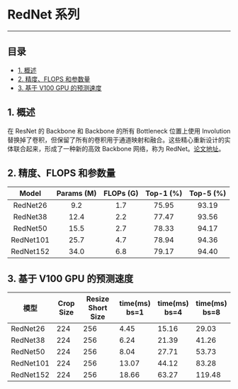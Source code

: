 # RedNet 系列
---
## 目录

* [1. 概述](#1)
* [2. 精度、FLOPS 和参数量](#2)
* [3. 基于 V100 GPU 的预测速度](#3)

<a name='1'></a>
## 1. 概述

在 ResNet 的 Backbone 和 Backbone 的所有 Bottleneck 位置上使用 Involution 替换掉了卷积，但保留了所有的卷积用于通道映射和融合。这些精心重新设计的实体联合起来，形成了一种新的高效 Backbone 网络，称为 RedNet。[论文地址](https://arxiv.org/abs/2103.06255)。

<a name='2'></a>
## 2. 精度、FLOPS 和参数量

|         Model         | Params (M) | FLOPs (G) | Top-1 (%) | Top-5 (%) |
|:---------------------:|:----------:|:---------:|:---------:|:---------:|
| RedNet26             |  9.2       | 1.7       | 75.95     | 93.19     |
| RedNet38            | 12.4       | 2.2       | 77.47     | 93.56     |
| RedNet50             | 15.5       | 2.7       | 78.33     | 94.17     |
| RedNet101           | 25.7       | 4.7       | 78.94     | 94.36     |
| RedNet152           | 34.0       | 6.8       | 79.17     | 94.40     |

<a name='3'></a>

## 3. 基于 V100 GPU 的预测速度

| 模型      | Crop Size | Resize Short Size | time(ms)<br>bs=1 | time(ms)<br>bs=4 | time(ms)<br/>bs=8 |
| --------- | --------- | ----------------- | ---------------- | ---------------- | ----------------- |
| RedNet26  | 224       | 256               | 4.45             | 15.16            | 29.03             |
| RedNet38  | 224       | 256               | 6.24             | 21.39            | 41.26             |
| RedNet50  | 224       | 256               | 8.04             | 27.71            | 53.73             |
| RedNet101 | 224       | 256               | 13.07            | 44.12            | 83.28             |
| RedNet152 | 224       | 256               | 18.66            | 63.27            | 119.48            |
